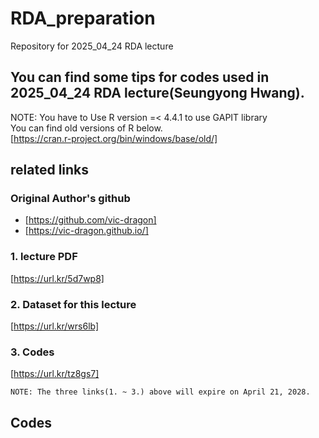 # RDA_preparation
Repository for 2025_04_24 RDA lecture

## You can find some tips for codes used in 2025_04_24 RDA lecture(Seungyong Hwang).
NOTE: You have to Use R version =< 4.4.1 to use GAPIT library   
You can find old versions of R below.   
[https://cran.r-project.org/bin/windows/base/old/]


## related links   
### Original Author's github 
* [https://github.com/vic-dragon]    
* [https://vic-dragon.github.io/]

### 1. lecture PDF   
[https://url.kr/5d7wp8]

### 2. Dataset for this lecture
[https://url.kr/wrs6lb]

### 3. Codes
[https://url.kr/tz8gs7]

```
NOTE: The three links(1. ~ 3.) above will expire on April 21, 2028.
```

## Codes 
``` r

```
